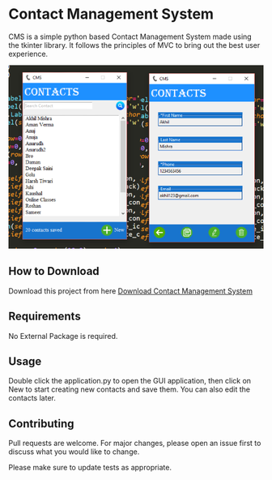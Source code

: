 # Contact Management System

CMS is a simple python based Contact Management System made using the tkinter library. It follows the principles of MVC to bring out the best user experience. 

![Alt text](app.png?raw=true "Contact Management System")

## How to Download

Download this project from here [Download Contact Management System](https://downgit.github.io/#/home?url=https://github.com/pyGuru123/Python-Projects/tree/master/Weatherzilla%20-%20Weather%20App)

## Requirements

No External Package is required.

## Usage

Double click the application.py to open the GUI application, then click on New to start creating new contacts and save them. You can also edit the contacts later.

## Contributing
Pull requests are welcome. For major changes, please open an issue first to discuss what you would like to change.

Please make sure to update tests as appropriate.